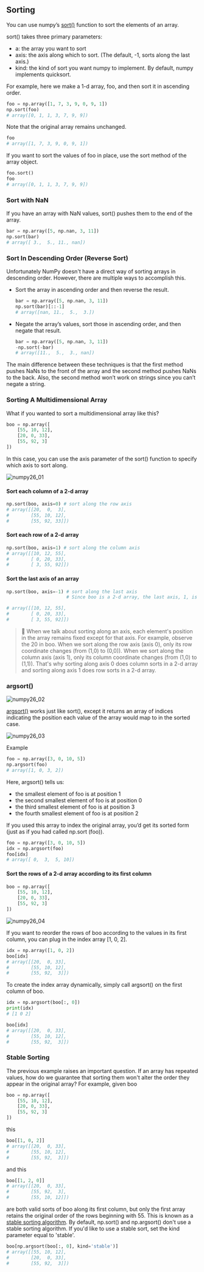 ## Sorting

You can use numpy’s [sort()](https://numpy.org/doc/stable/reference/generated/numpy.sort.html) function to sort the elements of an array.

sort() takes three primary parameters:
- a: the array you want to sort
- axis: the axis along which to sort. (The default, -1, sorts along the last axis.)
- kind: the kind of sort you want numpy to implement. By default, numpy implements quicksort.

For example, here we make a 1-d array, foo, and then sort it in ascending order.
```python
foo = np.array([1, 7, 3, 9, 0, 9, 1])
np.sort(foo)
# array([0, 1, 1, 3, 7, 9, 9])
```

Note that the original array remains unchanged.
```python
foo
# array([1, 7, 3, 9, 0, 9, 1])
```

If you want to sort the values of foo in place, use the sort method of the array object.
```python
foo.sort()
foo
# array([0, 1, 1, 3, 7, 9, 9])
```

### Sort with NaN

If you have an array with NaN values, sort() pushes them to the end of the array. 
```python
bar = np.array([5, np.nan, 3, 11])
np.sort(bar)
# array([ 3.,  5., 11., nan])
```

### Sort In Descending Order (Reverse Sort)

Unfortunately NumPy doesn't have a direct way of sorting arrays in descending order. However, there are multiple ways to accomplish this.

- Sort the array in ascending order and then reverse the result.
  ```python
  bar = np.array([5, np.nan, 3, 11])
  np.sort(bar)[::-1]
  # array([nan, 11.,  5.,  3.])
  ```
- Negate the array’s values, sort those in ascending order, and then negate that result.
  ```python
  bar = np.array([5, np.nan, 3, 11])
  -np.sort(-bar)
  # array([11.,  5.,  3., nan])
  ```

The main difference between these techniques is that the first method pushes NaNs to the front of the array and the second method pushes NaNs to the back. Also, the second method won’t work on strings since you can’t negate a string.

### Sorting A Multidimensional Array

What if you wanted to sort a multidimensional array like this?

```python
boo = np.array([
    [55, 10, 12],
    [20, 0, 33],
    [55, 92, 3]
])
```

In this case, you can use the axis parameter of the sort() function to specify which axis to sort along. 

![numpy26_01](pictures/numpy26_01.jpg)

#### Sort each column of a 2-d array

```python
np.sort(boo, axis=0) # sort along the row axis
# array([[20,  0,  3],
#        [55, 10, 12],
#        [55, 92, 33]])
```

#### Sort each row of a 2-d array

```python
np.sort(boo, axis=1) # sort along the column axis
# array([[10, 12, 55],
#        [ 0, 20, 33],
#        [ 3, 55, 92]])
```

#### Sort the last axis of an array

```python
np.sort(boo, axis=-1) # sort along the last axis 
                      # Since boo is a 2-d array, the last axis, 1, is the column axis. Thus np.sort(boo, axis=-1) is equivalent to np.sort(boo, axis=1).

# array([[10, 12, 55],
#        [ 0, 20, 33],
#        [ 3, 55, 92]])
```

> :memo: When we talk about sorting along an axis, each element's position in the array remains fixed except for that axis. For example, observe the 20 in boo. When we sort along the row axis (axis 0), only its row coordinate changes (from (1,0) to (0,0)). When we sort along the column axis (axis 1), only its column coordinate changes (from (1,0) to (1,1)). That's why sorting along axis 0 does column sorts in a 2-d array and sorting along axis 1 does row sorts in a 2-d array.


### argsort()

![numpy26_02](pictures/numpy26_02.jpg)

[argsort()](https://numpy.org/doc/stable/reference/generated/numpy.argsort.html) works just like sort(), except it returns an array of indices indicating the position each value of the array would map to in the sorted case.

![numpy26_03](pictures/numpy26_03.jpg)

Example
```python
foo = np.array([3, 0, 10, 5])
np.argsort(foo)
# array([1, 0, 3, 2])
```

Here, argsort() tells us:
- the smallest element of foo is at position 1
- the second smallest element of foo is at position 0
- the third smallest element of foo is at position 3
- the fourth smallest element of foo is at position 2

If you used this array to index the original array, you’d get its sorted form (just as if you had called np.sort (foo)).

```python
foo = np.array([3, 0, 10, 5])
idx = np.argsort(foo)
foo[idx]
# array([ 0,  3,  5, 10])
```

#### Sort the rows of a 2-d array according to its first column

```python
boo = np.array([
    [55, 10, 12],
    [20, 0, 33],
    [55, 92, 3]
])
```

![numpy26_04](pictures/numpy26_04.jpg)

If you want to reorder the rows of boo according to the values in its first column, you can plug in the index array [1, 0, 2].

```python
idx = np.array([1, 0, 2])
boo[idx]
# array([[20,  0, 33],
#        [55, 10, 12],
#        [55, 92,  3]])
```

To create the index array dynamically, simply call argsort() on the first column of boo.

```python
idx = np.argsort(boo[:, 0])
print(idx)
# [1 0 2]

boo[idx]
# array([[20,  0, 33],
#        [55, 10, 12],
#        [55, 92,  3]])
```

### Stable Sorting

The previous example raises an important question. If an array has repeated values, how do we guarantee that sorting them won't alter the order they appear in the original array? For example, given boo

```python
boo = np.array([
    [55, 10, 12],
    [20, 0, 33],
    [55, 92, 3]
])
```

this

```python
boo[[1, 0, 2]]
# array([[20,  0, 33],
#        [55, 10, 12],
#        [55, 92,  3]])
```

and this

```python
boo[[1, 2, 0]]
# array([[20,  0, 33],
#        [55, 92,  3],
#        [55, 10, 12]])
```

are both valid sorts of boo along its first column, but only the first array retains the original order of the rows beginning with 55. This is known as a [stable sorting algorithm](https://en.wikipedia.org/wiki/Sorting_algorithm#Stability). By default, np.sort() and np.argsort() don't use a stable sorting algorithm. If you'd like to use a stable sort, set the kind parameter equal to 'stable'.

```python
boo[np.argsort(boo[:, 0], kind='stable')]
# array([[55, 10, 12],
#        [20,  0, 33],
#        [55, 92,  3]])
```
